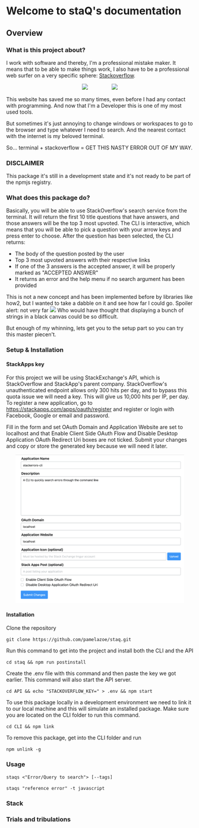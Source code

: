 # Welcome to staQ's documentation

## Overview

### What is this project about?

I work with software and thereby, I'm a professional mistake maker. It means that to be able to make things work, I also have to be a professional web surfer on a very specific sphere: [Stackoverflow](https://stackoverflow.com/questions/1732348/regex-match-open-tags-except-xhtml-self-contained-tags/1732454#1732454).

<div style="text-align: center;">
<img style="margin:0 30px" src="https://programmercave0.github.io/assets/stackoverflow_memes/so_meme4.jpg" height="250">
<img style="margin:0 30px" src="https://programmercave0.github.io/assets/stackoverflow_memes/so_meme8.jpg" height="250">
</div>

This website has saved me so many times, even before I had any contact with programming. And now that I'm a Developer this is one of my most used tools.

But sometimes it's just annoying to change windows or workspaces to go to the browser and type whatever I need to search. And the nearest contact with the internet is my beloved terminal.

So... terminal + stackoverflow = GET THIS NASTY ERROR OUT OF MY WAY.

### DISCLAIMER

This package it's still in a development state and it's not ready to be part of the npmjs registry.

### What does this package do?

Basically, you will be able to use StackOverflow's search service from the terminal.
It will return the first 10 title questions that have answers, and those answers will be the top 3 most upvoted.
The CLI is interactive, which means that you will be able to pick a question with your arrow keys and press enter to choose.
After the question has been selected, the CLI returns:

- The body of the question posted by the user
- Top 3 most upvoted answers with their respective links
- If one of the 3 answers is the accepted answer, it will be properly marked as "ACCEPTED ANSWER"
- It returns an error and the help menu if no search argument has been provided

This is not a new concept and has been implemented before by libraries like how2, but I wanted to take a dabble on it and see how far I could go. Spoiler alert: not very far <img height="15" src="https://emoji.slack-edge.com/T07S50KDX/crydog/91177cc893512efb.png"> Who would have thought that displaying a bunch of strings in a black canvas could be so difficult.

But enough of my whinning, lets get you to the setup part so you can try this master piecen't.

### Setup & Installation

#### StackApps key

For this project we will be using StackExchange's API, which is StackOverflow and StackApp's parent company.
StackOverflow's unauthenticated endpoint allows only 300 hits per day, and to bypass this quota issue we will need a key.
This will give us 10,000 hits per IP, per day.
To register a new application, go to https://stackapps.com/apps/oauth/register and register or login with Facebook, Google or email and password.

Fill in the form and set OAuth Domain and Application Website are set to localhost and that Enable Client Side OAuth Flow and Disable Desktop Application OAuth Redirect Uri boxes are not ticked.
Submit your changes and copy or store the generated key because we will need it later.

<div style="text-align: center;">
<img src="./assets/form.png" height="400">
</div>

#### Installation

Clone the repository

```terminal
git clone https://github.com/pamelazoe/staq.git
```

Run this command to get into the project and install both the CLI and the API

```terminal
cd staq && npm run postinstall
```

Create the .env file with this command and then paste the key we got earlier.
This command will also start the API server.

```terminal
cd API && echo "STACKOVERFLOW_KEY=" > .env && npm start
```

To use this package locally in a development environment we need to link it to our local machine and this will simulate an installed package.
Make sure you are located on the CLI folder to run this command.

```terminal
cd CLI && npm link
```

To remove this package, get into the CLI folder and run

```terminal
npm unlink -g
```

### Usage

```terminal
staqs <"Error/Query to search"> [--tags]
```

```terminal
staqs "reference error" -t javascript
```

### Stack

### Trials and tribulations
